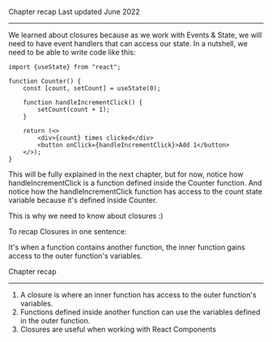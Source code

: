 Chapter recap 
Last updated June 2022
***
We learned about closures because as we work with Events & State, we will need to have event handlers that can access our state.
In a nutshell, we need to be able to write code like this:

```
import {useState} from "react";

function Counter() {
    const [count, setCount] = useState(0);

    function handleIncrementClick() {
        setCount(count + 1);
    }
    
    return (<>
        <div>{count} times clicked</div>
        <button onClick={handleIncrementClick}>Add 1</button>
    </>);
}
```
This will be fully explained in the next chapter, but for now, notice how handleIncrementClick is a function defined inside the Counter function.
And notice how the handleIncrementClick function has access to the count state variable because it's defined inside Counter.

This is why we need to know about closures :)

To recap Closures in one sentence:

It's when a function contains another function, the inner function gains access to the outer function's variables.

Chapter recap
***
1. A closure is where an inner function has access to the outer function's variables.
2. Functions defined inside another function can use the variables defined in the outer function.
3. Closures are useful when working with React Components
